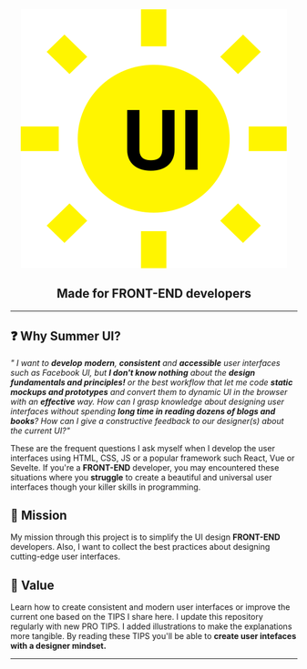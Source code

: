 <div align="center">
  <img src="./logo.svg">
  <h2>Made for FRONT-END developers</h2>
</div>

---

<div>

## :question: Why Summer UI?

<i> " I want to **develop** **modern**, **consistent** and **accessible** user interfaces such as Facebook UI, but **I don't know nothing** about the **design fundamentals and principles!** or the best workflow that let me code **static mockups and prototypes** and convert them to dynamic UI in the browser with an **effective** way. How can I grasp knowledge about designing user interfaces without spending **long time in reading dozens of blogs and books**? How can I give a constructive feedback to our designer(s) about the current UI?" </i>

These are the frequent questions I ask myself when I develop the user interfaces using HTML, CSS, JS or a popular framework such React, Vue or Sevelte. If you're a **FRONT-END** developer, you may encountered these situations where you **struggle** to create a beautiful and universal user interfaces though your killer skills in programming.

## :rocket: Mission

My mission through this project is to simplify the UI design **FRONT-END** developers. Also, I want to collect the best practices about designing cutting-edge user interfaces.

## :bouquet: Value

Learn how to create consistent and modern user interfaces or improve the current one based on the TIPS I share here. I update this repository regularly with new PRO TIPS. I added illustrations to make the explanations more tangible. By reading these TIPS you'll be able to **create user intefaces with a designer mindset.**

</span>

</div>

---
